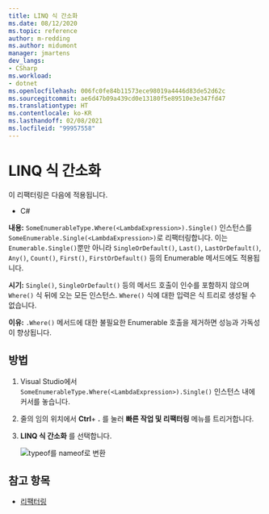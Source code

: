 ```yaml
---
title: LINQ 식 간소화
ms.date: 08/12/2020
ms.topic: reference
author: m-redding
ms.author: midumont
manager: jmartens
dev_langs:
- CSharp
ms.workload:
- dotnet
ms.openlocfilehash: 006fc0fe84b11573ece98019a4446d83de52d62c
ms.sourcegitcommit: ae6d47b09a439cd0e13180f5e89510e3e347fd47
ms.translationtype: HT
ms.contentlocale: ko-KR
ms.lasthandoff: 02/08/2021
ms.locfileid: "99957558"
---
```

# <a name="simplify-linq-expression"></a>LINQ 식 간소화

이 리팩터링은 다음에 적용됩니다.

- C#

**내용:** `SomeEnumerableType.Where(<LambdaExpression>).Single()` 인스턴스를 `SomeEnumerable.Single(<LambdaExpression>)`로 리팩터링합니다. 이는 `Enumerable.Single()`뿐만 아니라 `SingleOrDefault()`, `Last()`, `LastOrDefault()`, `Any()`, `Count()`, `First()`, `FirstOrDefault()` 등의 Enumerable 메서드에도 적용됩니다.

**시기:**  `Single()`, `SingleOrDefault()` 등의 메서드 호출이 인수를 포함하지 않으며 `Where()` 식 뒤에 오는 모든 인스턴스. `Where()` 식에 대한 입력은 식 트리로 생성될 수 없습니다.

**이유:** `.Where()` 메서드에 대한 불필요한 Enumerable 호출을 제거하면 성능과 가독성이 향상됩니다.

## <a name="how-to"></a>방법

1. Visual Studio에서 `SomeEnumerableType.Where(<LambdaExpression>).Single()` 인스턴스 내에 커서를 놓습니다.
2. 줄의 임의 위치에서 **Ctrl**+ **.** 를 눌러 **빠른 작업 및 리팩터링** 메뉴를 트리거합니다.
3. **LINQ 식 간소화** 를 선택합니다.

   ![typeof를 nameof로 변환](media/simplify-linq-expression.png)

## <a name="see-also"></a>참고 항목

- [리팩터링](../refactoring-in-visual-studio.md)
